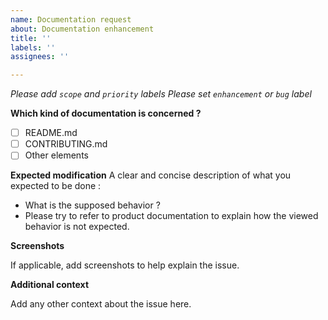 ```yaml
---
name: Documentation request
about: Documentation enhancement
title: ''
labels: ''
assignees: ''

---
```

*Please add `scope` and `priority` labels*
*Please set `enhancement` or `bug` label*

**Which kind of documentation is concerned ?**

- [ ] README.md
- [ ] CONTRIBUTING.md
- [ ] Other elements 

**Expected modification**
A clear and concise description of what you expected to be done :
- What is the supposed behavior ?
- Please try to refer to product documentation to explain how the viewed behavior is not expected.

**Screenshots**

If applicable, add screenshots to help explain the issue.

**Additional context**

Add any other context about the issue here.
